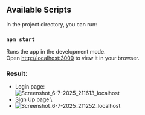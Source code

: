 ## Available Scripts

In the project directory, you can run:

### `npm start`

Runs the app in the development mode.\
Open [http://localhost:3000](http://localhost:3000) to view it in your browser.

### Result:
- Login page:\
  ![Screenshot_6-7-2025_211613_localhost](https://github.com/user-attachments/assets/6ccfcc0c-196f-42eb-9e19-135d84d65385)
- Sign Up page:\
- ![Screenshot_6-7-2025_211252_localhost](https://github.com/user-attachments/assets/a6b0ff11-f0b4-4ea1-916d-84f0b863f0c9)
